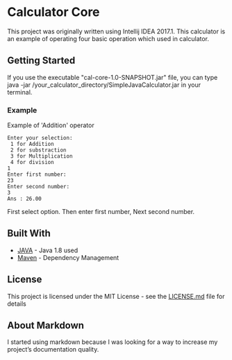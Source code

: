 # Calculator Core

This project was originally written using Intellij IDEA 2017.1. This calculator is an example of operating four basic operation which used in calculator.

## Getting Started

If you use the executable "cal-core-1.0-SNAPSHOT.jar" file, you can type java -jar /your_calculator_directory/SimpleJavaCalculator.jar in your terminal.

### Example

Example of 'Addition' operator

```
Enter your selection: 
 1 for Addition 
 2 for substraction 
 3 for Multiplication 
 4 for division
1
Enter first number:
23
Enter second number:
3
Ans : 26.00
```
First select option.
Then enter first number,
Next second number.
## Built With

* [JAVA](http://www.oracle.com/technetwork/java/javase/downloads/jdk8-downloads-2133151.html) - Java 1.8 used
* [Maven](https://maven.apache.org/) - Dependency Management

## License

This project is licensed under the MIT License - see the [LICENSE.md](LICENSE.md) file for details

## About Markdown

I started using markdown because I was looking for a way to increase my project’s documentation quality.
